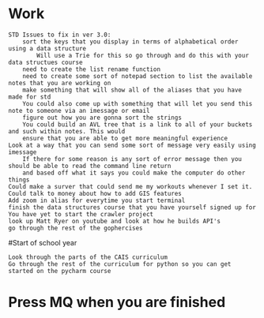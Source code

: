 # Work
	
	STD Issues to fix in ver 3.0:
		sort the keys that you display in terms of alphabetical order using a data structure
			Will use a Trie for this so go through and do this with your data structues course
		need to create the list rename function
		need to create some sort of notepad section to list the available notes that you are working on
		make something that will show all of the aliases that you have made for std
		You could also come up with something that will let you send this note to someone via an imessage or email
		figure out how you are gonna sort the strings
		You could build an AVL tree that is a link to all of your buckets and such within notes. This would
		ensure that you are able to get more meaningful experience 
	Look at a way that you can send some sort of message very easily using imessage
		If there for some reason is any sort of error message then you should be able to read the command line return
		and based off what it says you could make the computer do other things
	Could make a surver that could send me my workouts whenever I set it. Could talk to money about how to add GIS features
	Add zoom in alias for everytime you start terminal
	finish the data structures course that you have yourself signed up for
	You have yet to start the crawler project
	look up Matt Ryer on youtube and look at how he builds API's 
	go through the rest of the gophercises 
	
#Start of school year

	Look through the parts of the CAIS curriculum
	Go through the rest of the curriculum for python so you can get started on the pycharm course 

# Press MQ when you are finished
